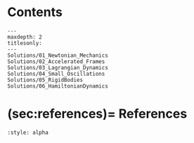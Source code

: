 
# Contents

```{toctree}
---
maxdepth: 2
titlesonly:
---
Solutions/01_Newtonian_Mechanics
Solutions/02_Accelerated_Frames
Solutions/03_Lagrangian_Dynamics
Solutions/04_Small_Oscillations
Solutions/05_RigidBodies
Solutions/06_HamiltonianDynamics
```


<!-- Solutions/Quiz1 -->
<!-- Solutions/08_HamiltonianDynamics -->

(sec:references)=
References
==========

```{bibliography}
:style: alpha
```
